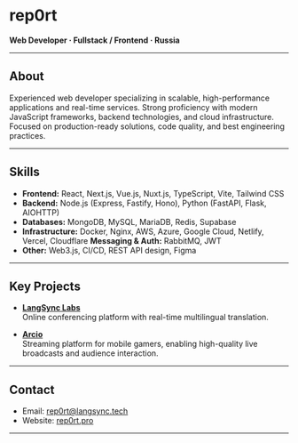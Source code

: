 # rep0rt

**Web Developer · Fullstack / Frontend · Russia**

---

## About

Experienced web developer specializing in scalable, high-performance applications and real-time services. Strong proficiency with modern JavaScript frameworks, backend technologies, and cloud infrastructure. Focused on production-ready solutions, code quality, and best engineering practices.

---

## Skills

- **Frontend:** React, Next.js, Vue.js, Nuxt.js, TypeScript, Vite, Tailwind CSS
- **Backend:** Node.js (Express, Fastify, Hono), Python (FastAPI, Flask, AIOHTTP)
- **Databases:** MongoDB, MySQL, MariaDB, Redis, Supabase
- **Infrastructure:** Docker, Nginx, AWS, Azure, Google Cloud, Netlify, Vercel, Cloudflare
 **Messaging & Auth:** RabbitMQ, JWT
- **Other:** Web3.js, CI/CD, REST API design, Figma

---

## Key Projects

- **[LangSync Labs](https://langsync.tech)**  
  Online conferencing platform with real-time multilingual translation.

- **[Arcio](https://arcio.live)**  
  Streaming platform for mobile gamers, enabling high-quality live broadcasts and audience interaction.

---

## Contact

- Email: [rep0rt@langsync.tech](mailto:rep0rt@langsync.tech)
- Website: [rep0rt.pro](https://rep0rt.pro)

---
